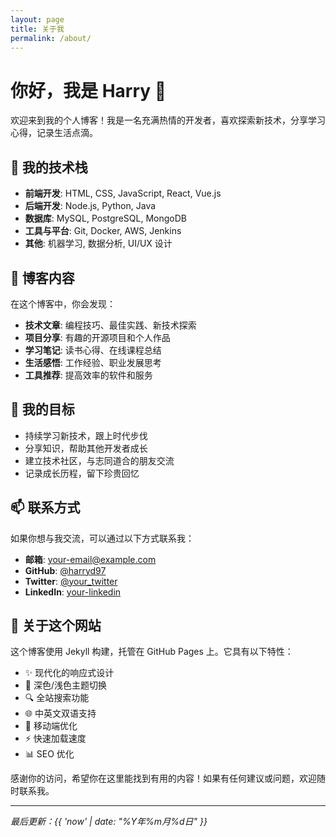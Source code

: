 ```yaml
---
layout: page
title: 关于我
permalink: /about/
---
```


# 你好，我是 Harry 👋

欢迎来到我的个人博客！我是一名充满热情的开发者，喜欢探索新技术，分享学习心得，记录生活点滴。

## 🚀 我的技术栈

- **前端开发**: HTML, CSS, JavaScript, React, Vue.js
- **后端开发**: Node.js, Python, Java
- **数据库**: MySQL, PostgreSQL, MongoDB
- **工具与平台**: Git, Docker, AWS, Jenkins
- **其他**: 机器学习, 数据分析, UI/UX 设计

## 📝 博客内容

在这个博客中，你会发现：

- **技术文章**: 编程技巧、最佳实践、新技术探索
- **项目分享**: 有趣的开源项目和个人作品
- **学习笔记**: 读书心得、在线课程总结
- **生活感悟**: 工作经验、职业发展思考
- **工具推荐**: 提高效率的软件和服务

## 🎯 我的目标

- 持续学习新技术，跟上时代步伐
- 分享知识，帮助其他开发者成长
- 建立技术社区，与志同道合的朋友交流
- 记录成长历程，留下珍贵回忆

## 📫 联系方式

如果你想与我交流，可以通过以下方式联系我：

- **邮箱**: [your-email@example.com](mailto:your-email@example.com)
- **GitHub**: [@harryd97](https://github.com/harryd97)
- **Twitter**: [@your_twitter](https://twitter.com/your_twitter)
- **LinkedIn**: [your-linkedin](https://linkedin.com/in/your_linkedin)

## 🎨 关于这个网站

这个博客使用 Jekyll 构建，托管在 GitHub Pages 上。它具有以下特性：

- ✨ 现代化的响应式设计
- 🌙 深色/浅色主题切换
- 🔍 全站搜索功能
- 🌐 中英文双语支持
- 📱 移动端优化
- ⚡ 快速加载速度
- 📊 SEO 优化

感谢你的访问，希望你在这里能找到有用的内容！如果有任何建议或问题，欢迎随时联系我。

---

*最后更新：{{ 'now' | date: "%Y年%m月%d日" }}*
